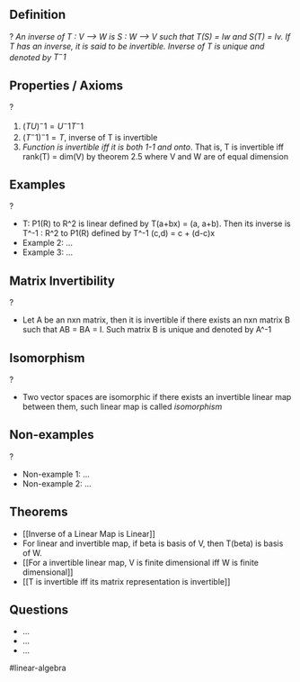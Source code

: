 
## Definition
?
*An inverse of T : V --> W is S : W --> V such that T(S) = Iw and S(T) = Iv. If T has an inverse, it is said to be invertible. Inverse of T is unique and denoted by $T^-1$*

## Properties / Axioms
?
1. $(TU)^-1=U^-1T^-1$
2. $(T^-1)^-1= T$, inverse of T is invertible
3. *Function is invertible iff it is both 1-1 and onto*. That is, T is invertible iff rank(T) = dim(V) by theorem 2.5 where V and W are of equal dimension
<!--SR:!2025-08-30,3,250-->

## Examples
?
- T: P1(R) to R^2 is linear defined by T(a+bx) = (a, a+b). Then its inverse is T^-1 : R^2 to P1(R) defined by T^-1 (c,d) = c + (d-c)x
‎ 
- Example 2: ...
‎ 
- Example 3: ...

## Matrix Invertibility
?
- Let A be an nxn matrix, then it is invertible if there exists an nxn matrix B such that AB = BA = I. Such matrix B is unique and denoted by A^-1
<!--SR:!2025-08-28,1,230-->


## Isomorphism
?
- Two vector spaces are isomorphic if there exists an invertible linear map between them, such linear map is called *isomorphism*

## Non-examples
?
- Non-example 1: ...
- Non-example 2: ...

## Theorems
- [[Inverse of a Linear Map is Linear]]
- For linear and invertible map, if beta is basis of V, then T(beta) is basis of W. 
- [[For a invertible linear map, V is finite dimensional iff W is finite dimensional]]
- [[T is invertible iff its matrix representation is invertible]]

## Questions
- ...
- ...
- ...



#linear-algebra